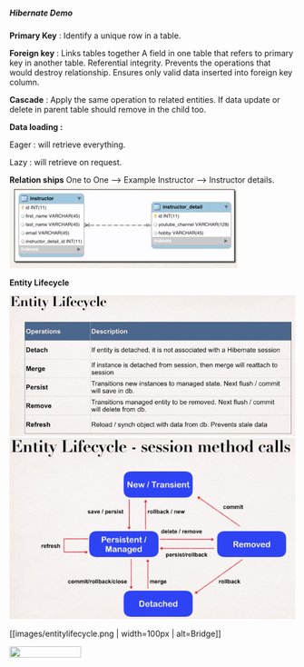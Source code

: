 ##### **Hibernate Demo**

 **Primary Key** : Identify a unique row in a table.
 
**Foreign key** : Links tables together
              A field in one table that refers to primary key in another table.
              Referential integrity.
              Prevents the operations that would destroy relationship.
              Ensures only valid data inserted into foreign key column. 
              
 **Cascade** : Apply the same operation to related entities. If data update or delete in parent table
               should remove in the child too.
 
 **Data loading :**
 <p>    Eager : will retrieve everything.
 <p>    Lazy : will retrieve on request.
 
 **Relation ships**
 One to One --> Example Instructor --> Instructor details.
 ![Alt text](images/one2one.png?raw=true "Optional Title")
 
 **Entity Lifecycle**
 
  ![Alt text](images/entitylifecycle.png?raw=true "Optional Title")
  ![Alt text](images/entitylifecycle2.png?raw=true "Optional Title")
  
  [[images/entitylifecycle.png | width=100px | alt=Bridge]]
  
  <img src="/images/entitylifecycle.png" width=50% height=50%>
 
 